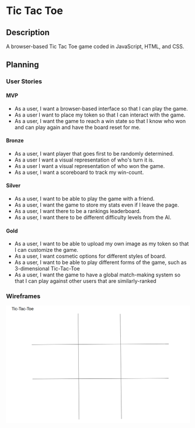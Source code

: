 # Tic Tac Toe

## Description

A browser-based Tic Tac Toe game coded in JavaScript, HTML, and CSS.

## Planning

### User Stories

#### MVP

- As a user, I want a browser-based interface so that I can play the game.
- As a user I want to place my token so that I can interact with the game.
- As a user, I want the game to reach a win state so that I know who won and can play again and have the board reset for me.

#### Bronze

- As a user, I want player that goes first to be randomly determined.
- As a user I want a visual representation of who's turn it is.
- As a user I want a visual representation of who won the game.
- As a user, I want a scoreboard to track my win-count.

#### Silver

- As a user, I want to be able to play the game with a friend.
- As a user, I want the game to store my stats even if I leave the page.
- As a user, I want there to be a rankings leaderboard.
- As a user, I want there to be different difficulty levels from the AI.

#### Gold

- As a user, I want to be able to upload my own image as my token so that I can customize the game.
- As a user, I want cosmetic options for different styles of board.
- As a user, I want to be able to play different forms of the game, such as 3-dimensional Tic-Tac-Toe
- As a user, I want the game to have a global match-making system so that I can play against other users that are similarly-ranked

### Wireframes

![Tic-Tac-Toe Wireframe](/assets/wireframe.png)

